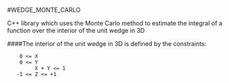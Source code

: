 #WEDGE_MONTE_CARLO 

C++ library which uses the Monte Carlo method to estimate the integral of a function over the interior of the unit wedge in 3D

####The interior of the unit wedge in 3D is defined by the constraints:

        0 <= X
        0 <= Y
             X + Y <= 1
       -1 <= Z <= +1
